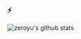 ### ⚡ 

![zeroyu's github stats](https://github-readme-stats.vercel.app/api?username=zer0yu&show_icons=true&title_color=fff&icon_color=79ff97&text_color=9f9f9f&bg_color=151515)

<!--
**zer0yu/zer0yu** is a ✨ _special_ ✨ repository because its `README.md` (this file) appears on your GitHub profile.

Here are some ideas to get you started:

- 🔭 I’m currently working on ...
- 🌱 I’m currently learning ...
- 👯 I’m looking to collaborate on ...
- 🤔 I’m looking for help with ...
- 💬 Ask me about ...
- 📫 How to reach me: ...
- 😄 Pronouns: ...
- ⚡ Fun fact: ...
-->


